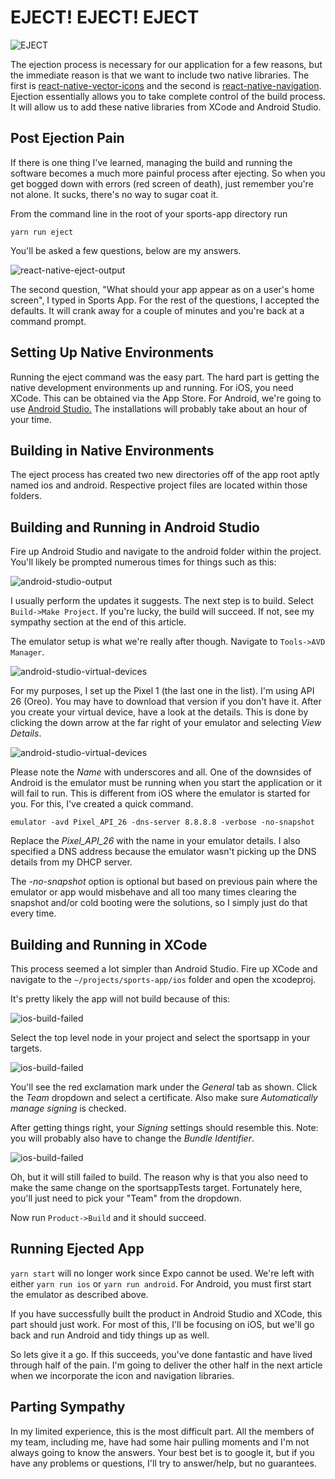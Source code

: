 # EJECT! EJECT! EJECT

![EJECT](/images/tenor.gif)

The ejection process is necessary for our application for a few reasons, but the immediate reason is that we want to include two native libraries. The first is <a href="https://github.com/oblador/react-native-vector-icons" target="_blank">react-native-vector-icons</a> and the second is <a href="https://github.com/wix/react-native-navigation" target="_blank">react-native-navigation</a>. Ejection essentially allows you to take complete control of the build process. It will allow us to add these native libraries from XCode and Android Studio.

## Post Ejection Pain

If there is one thing I've learned, managing the build and running the software becomes a much more painful process after ejecting. So when you get bogged down with errors (red screen of death), just remember you're not alone. It sucks, there's no way to sugar coat it.

From the command line in the root of your sports-app directory run

```
yarn run eject
```

You'll be asked a few questions, below are my answers.

![react-native-eject-output](/images/react-native-eject.png)

The second question, "What should your app appear as on a user's home screen", I typed in Sports App. For the rest of the questions, I accepted the defaults. It will crank away for a couple of minutes and you're back at a command prompt.

## Setting Up Native Environments

Running the eject command was the easy part. The hard part is getting the native development environments up and running. For iOS, you need XCode. This can be obtained via the App Store. For Android, we're going to use <a href="https://developer.android.com/studio/install.html" target="_blank">Android Studio.</a> The installations will probably take about an hour of your time.

## Building in Native Environments

The eject process has created two new directories off of the app root aptly named ios and android. Respective project files are located within those folders.

## Building and Running in Android Studio

Fire up Android Studio and navigate to the android folder within the project. You'll likely be prompted numerous times for things such as this:

![android-studio-output](/images/android-studio-react-native-1.png)

I usually perform the updates it suggests. The next step is to build. Select `Build->Make Project`. If you're lucky, the build will succeed. If not, see my sympathy section at the end of this article.

The emulator setup is what we're really after though. Navigate to `Tools->AVD Manager`.

![android-studio-virtual-devices](/images/android-studio-avd-virtual-devices.png)

For my purposes, I set up the Pixel 1 (the last one in the list). I'm using API 26 (Oreo). You may have to download that version if you don't have it. After you create your virtual device, have a look at the details. This is done by clicking the down arrow at the far right of your emulator and selecting _View Details_.

![android-studio-virtual-devices](/images/android-studio-avd-emulator-details.png)

Please note the _Name_ with underscores and all. One of the downsides of Android is the emulator must be running when you start the application or it will fail to run. This is different from iOS where the emulator is started for you. For this, I've created a quick command.

```
emulator -avd Pixel_API_26 -dns-server 8.8.8.8 -verbose -no-snapshot
```

Replace the _Pixel_API_26_ with the name in your emulator details. I also specified a DNS address because the emulator wasn't picking up the DNS details from my DHCP server.

The _-no-snapshot_ option is optional but based on previous pain where the emulator or app would misbehave and all too many times clearing the snapshot and/or cold booting were the solutions, so I simply just do that every time.

## Building and Running in XCode

This process seemed a lot simpler than Android Studio. Fire up XCode and navigate to the `~/projects/sports-app/ios` folder and open the xcodeproj.

It's pretty likely the app will not build because of this:

![ios-build-failed](/images/ios-build-failed-1.png)

Select the top level node in your project and select the sportsapp in your targets.

![ios-build-failed](/images/ios-build-failed-2.png)

You'll see the red exclamation mark under the _General_ tab as shown. Click the _Team_ dropdown and select a certificate. Also make sure _Automatically manage signing_ is checked.

After getting things right, your _Signing_ settings should resemble this. Note: you will probably also have to change the _Bundle Identifier_.

![ios-build-failed](/images/ios-build-failed-3.png)

Oh, but it will still failed to build. The reason why is that you also need to make the same change on the sportsappTests target. Fortunately here, you'll just need to pick your "Team" from the dropdown.

Now run `Product->Build` and it should succeed.

## Running Ejected App

`yarn start` will no longer work since Expo cannot be used. We're left with either `yarn run ios` or `yarn run android`. For Android, you must first start the emulator as described above.

If you have successfully built the product in Android Studio and XCode, this part should just work. For most of this, I'll be focusing on iOS, but we'll go back and run Android and tidy things up as well.

So lets give it a go. If this succeeds, you've done fantastic and have lived through half of the pain. I'm going to deliver the other half in the next article when we incorporate the icon and navigation libraries.

## Parting Sympathy

In my limited experience, this is the most difficult part. All the members of my team, including me, have had some hair pulling moments and I'm not always going to know the answers. Your best bet is to google it, but if you have any problems or questions, I'll try to answer/help, but no guarantees.
